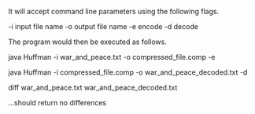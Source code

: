 

It will accept command line parameters using the following flags.

-i 		input file name
-o 		output file name 
-e 		encode
-d 		decode

The program would then be executed as follows.

java Huffman -i war_and_peace.txt -o compressed_file.comp -e

java Huffman -i compressed_file.comp  -o war_and_peace_decoded.txt -d

diff war_and_peace.txt war_and_peace_decoded.txt 

…should return no differences


